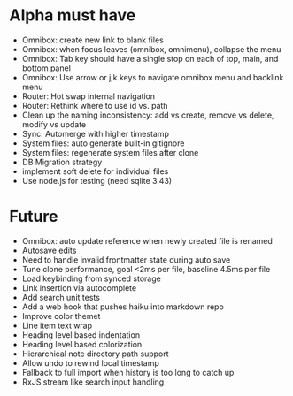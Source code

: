 # Alpha must have

- Omnibox: create new link to blank files
- Omnibox: when focus leaves (omnibox, omnimenu), collapse the menu
- Omnibox: Tab key should have a single stop on each of top, main, and bottom panel
- Omnibox: Use arrow or j,k keys to navigate omnibox menu and backlink menu
- Router: Hot swap internal navigation
- Router: Rethink where to use id vs. path
- Clean up the naming inconsistency: add vs create, remove vs delete, modify vs update
- Sync: Automerge with higher timestamp
- System files: auto generate built-in gitignore
- System files: regenerate system files after clone
- DB Migration strategy
- implement soft delete for individual files
- Use node.js for testing (need sqlite 3.43)

# Future

- Omnibox: auto update reference when newly created file is renamed
- Autosave edits
- Need to handle invalid frontmatter state during auto save
- Tune clone performance, goal <2ms per file, baseline 4.5ms per file
- Load keybinding from synced storage
- Link insertion via autocomplete
- Add search unit tests
- Add a web hook that pushes haiku into markdown repo
- Improve color themet
- Line item text wrap
- Heading level based indentation
- Heading level based colorization
- Hierarchical note directory path support
- Allow undo to rewind local timestamp
- Fallback to full import when history is too long to catch up
- RxJS stream like search input handling
